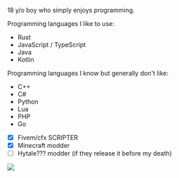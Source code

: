 18 y/o boy who simply enjoys programming.

Programming languages I like to use:
- Rust
- JavaScript / TypeScript
- Java
- Kotlin

Programming languages I know but generally don't like:
- C++
- C#
- Python
- Lua
- PHP
- Go



- [x] Fivem/cfx SCRIPTER
- [x] Minecraft modder
- [ ] Hytale??? modder (if they release it before my death)

![](https://readme-now-playing.vercel.app/now-playing/q?uid=qs2u6w38no86px8mlrvo81si3)
